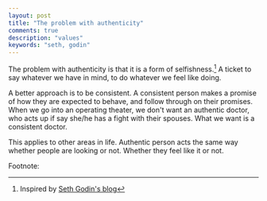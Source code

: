 ```yaml
---
layout: post
title: "The problem with authenticity"
comments: true
description: "values"
keywords: "seth, godin"
---
```



The problem with authenticity is that it is a form of selfishness.[^1] A ticket to say whatever we have in mind, to do whatever we feel like doing. 

A better approach is to be consistent. A consistent person makes a promise of how they are expected to behave, and follow through on their promises. When we go into an operating theater, we don't want an authentic doctor, who acts up if say she/he has a fight with their spouses. What we want is a consistent doctor.

This applies to other areas in life. Authentic person acts the same way whether people are looking or not. Whether they feel like it or not.


Footnote:

[^1]: Inspired by [Seth Godin's blog](https://seths.blog/2017/10/defining-authenticity/)

